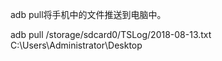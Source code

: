 adb pull将手机中的文件推送到电脑中。

adb pull /storage/sdcard0/TSLog/2018-08-13.txt C:\Users\Administrator\Desktop

